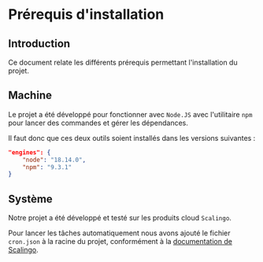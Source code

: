# Prérequis d'installation

## Introduction

Ce document relate les différents prérequis permettant l'installation du projet.

## Machine

Le projet a été développé pour fonctionner avec `Node.JS`  avec l'utilitaire `npm` pour lancer des commandes et gérer les dépendances.

Il faut donc que ces deux outils soient installés dans les versions suivantes : 

```json
"engines": {
    "node": "18.14.0",
    "npm": "9.3.1"
}
```

## Système

Notre projet a été développé et testé sur les produits cloud `Scalingo`. 

Pour lancer les tâches automatiquement nous avons ajouté le fichier `cron.json` à la racine du projet, conformément à la [documentation de Scalingo](https://doc.scalingo.com/platform/app/task-scheduling/scalingo-scheduler).
